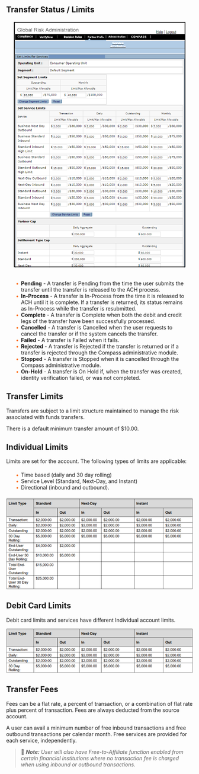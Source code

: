 ## Transfer Status / Limits

<div class="card-body">
<img src="/assets/images/TN GRA_Image for Transfer Status Limits.png">
</br>
</br>
<ul>
<li><b>Pending</b> - A transfer is Pending from the time the user submits the transfer until the transfer is released to the ACH process.  </li>

<li><b>In-Process</b> - A transfer is In-Process from the time it is released to ACH until it is complete. If a transfer is returned, its status remains as In-Process while the transfer is resubmitted. </li>

<li><b>Complete</b> - A transfer is Complete when both the debit and credit legs of the transfer have been successfully processed. </li>

<li><b>Cancelled</b> - A transfer is Cancelled when the user requests to cancel the transfer or if the system cancels the transfer. </li>

<li><b>Failed</b> - A transfer is Failed when it fails.  </li>

<li><b>Rejected</b> - A transfer is Rejected if the transfer is returned or if a transfer is rejected through the Compass administrative module.  </li>

<li><b>Stopped</b> - A transfer is Stopped when it is cancelled through the Compass administrative module. </li>

<li><b>On-Hold</b> - A transfer is On Hold if, when the transfer was created, identity verification failed, or was not completed. </li>

</ul>
</div>

## Transfer Limits


Transfers are subject to a limit structure maintained to manage the risk associated with funds transfers. 

There is a default minimum transfer amount of $10.00. 

## Individual Limits

Limits are set for the account. The following types of limits are applicable: 

<div class="card-body">
<ul>
<li>Time based (daily and 30 day rolling)  </li>

<li>Service Level (Standard, Next-Day, and Instant)  </li>

<li>Directional (inbound and outbound).  </li>

</ul>
</div>

<center>

![image](../assets/images/Individual_limits.png) <br/>


</center>

## Debit Card Limits 

Debit card limits and services have different Individual account limits. 


<center>

![image](../assets/images/Debit_card_limits.png) <br/>

</center>


## Transfer Fees

Fees can be a flat rate, a percent of transaction, or a combination of flat rate plus percent of transaction. Fees are always deducted from the source account. 

A user can avail a minimum number of free inbound transactions and free outbound transactions per calendar month. Free services are provided for each service, independently. 


<!-- theme: info -->

 > :memo: _**Note:** User will also have Free-to-Affiliate function enabled from certain financial institutions where no transaction fee is charged when using inbound or outbound transactions._ 

&nbsp;

<style>
     .card-body {
        margin: 20px;
    }
    .card-body ul {
        list-style: none;
        padding-left: 20px;
    }
    .card-body ul li::before {
        content: "\2022";
        font-size: 1em;
        color: #f60;
        display: inline-block;
        width: 1em;
        margin-left: -1em;
    }
</style>